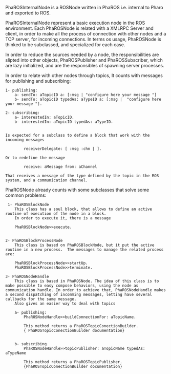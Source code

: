 PhaROSInternalNode is a ROSNode written in PhaROS i.e. internal to Pharo and exported to ROS.

PhaROSInternalNode represent a basic execution node in the ROS environment. Each PhaROSNode is related with a XMLRPC Server and client, in order to make all the process of connection with other nodes and a TCP server, for incoming connections. 
In terms os usage, PhaROSNode is thinked to be subclassed, and specialized for each case. 

In order to reduce the sources needed by a node, the responsibilities are slipted into other objects, PhaROSPublisher and PhaROSSubscriber, which are lazy initialized, and are the responsibles of spawning server processes.
	
In order to relate with other nodes through topics, It counts with messages for publishing and subscribing:
	
	
	1- publishing:
		a- sendTo: aTopicID a: [:msg | "configure here your message "]
		b- sendTo: aTopicID typedAs: aTypeID a: [:msg |  "configure here your message "]. 
		
	2- subscribing:
		a- interestedIn: aTopicID.
		b- interestedIn: aTopicID typedAs: aTypeID. 
		

	Is expected for a subclass to define a block that work with the incoming messages 
	
	        receiverDelegate: [ :msg :chn | ].
	
	Or to redefine the message 
	
	        receive: aMessage from: aChannel
	
	That receives a message of the type defined by the topic in the ROS system, and a communication channel.
	

PhaROSNode already counts with some subclasses that solve some common problems: 

	 1- PhaROSBlockNode
		This class has a soul block, that allows to define an active routine of execution of the node in a block.
		In order to execute it, there is a message
			
		PhaROSBlockNode>>execute.
	       

	2- PhaROSBlockProcessNode
		This class is based on PhaROSBlockNode, but it put the active routine in a new process.  The messages to manage the related process are:

		PhaROSBlockProcessNode>>startUp.
		PhaROSBlockProcessNode>>terminate.

	3- PhaROSNodeHandle
		This class is based in PhaROSNode. The idea of this class is to make possible to easy compose behaviors, using the node as communication handle. In order to achieve that, PhaROSNodeHandle makes a second dispatching of incomming messages, letting have several callbacks for the same message.
		Also gives an easier way to deal with topics
		
		a- publishing:
			PhaROSNodeHandle>>buildConnectionFor: aTopicName.
			
			This method returns a PhaROSTopicConectionBuilder.
			{ PhaROSTopicConectionBuilder documentation}
			
			
		b- subscribing
			PhaROSNodeHandle>>topicPublisher: aTopicName typedAs: aTypeName
		
			This method returns a PhaROSTopicPublisher.
			{PhaROSTopicConectionBuilder documentation}	
			